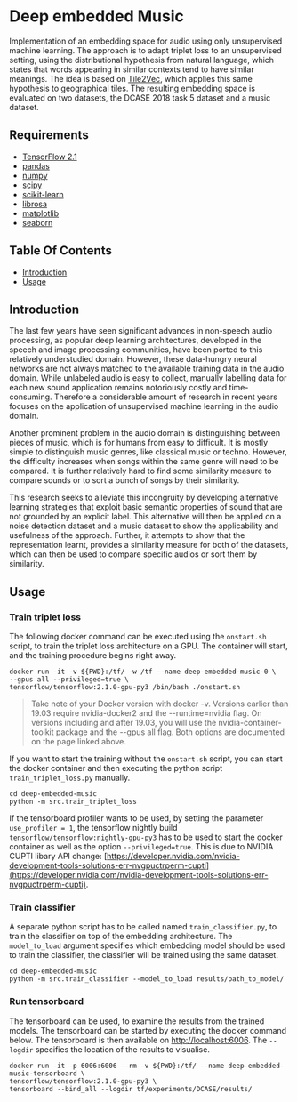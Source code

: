 # Deep embedded Music
Implementation of an embedding space for audio using only unsupervised machine learning. The approach is to adapt
 triplet loss to an unsupervised setting, using the distributional hypothesis from natural language, which states
  that words appearing in similar contexts tend to have similar meanings. The idea is based on 
  [Tile2Vec](https://arxiv.org/abs/1805.02855), which applies this same hypothesis to geographical tiles. The
   resulting embedding space is evaluated on two datasets, the DCASE 2018 task 5 dataset and a music dataset.

## Requirements
- [TensorFlow 2.1](https://github.com/tensorflow/tensorflow) 
- [pandas](https://pandas.pydata.org/) 
- [numpy](https://numpy.org/) 
- [scipy](https://www.scipy.org/) 
- [scikit-learn](https://scikit-learn.org/stable/) 
- [librosa](https://github.com/librosa/librosa)
- [matplotlib](https://matplotlib.org/) 
- [seaborn](https://seaborn.pydata.org/)

## Table Of Contents
-  [Introduction](#introduction)
-  [Usage](#usage)

## Introduction
The last few years have seen significant advances in non-speech audio processing, as popular deep learning architectures, developed in the speech and image processing communities, have been ported to this relatively understudied domain. However, these data-hungry neural networks are not always matched to the available training data in the audio domain. While unlabeled audio is easy to collect, manually labelling data for each new sound application remains notoriously costly and time-consuming. Therefore a considerable amount of research in recent years focuses on the application of unsupervised machine learning in the audio domain.

Another prominent problem in the audio domain is distinguishing between pieces of music, which is for humans from easy to difficult. It is mostly simple to distinguish music genres, like classical music or techno. However, the difficulty increases when songs within the same genre will need to be compared. It is further relatively hard to find some similarity measure to compare sounds or to sort a bunch of songs by their similarity.

This research seeks to alleviate this incongruity by developing alternative learning strategies that exploit basic semantic properties of sound that are not grounded by an explicit label. This alternative will then be applied on a noise detection dataset and a music dataset to show the applicability and usefulness of the approach. Further, it attempts to show that the representation learnt, provides a similarity measure for both of the datasets, which can then be used to compare specific audios or sort them by similarity.

## Usage

### Train triplet loss
The following docker command can be executed using the `onstart.sh` script, to train the triplet loss architecture on a GPU. The container will start, and the training procedure begins right away.
```shell script
docker run -it -v ${PWD}:/tf/ -w /tf --name deep-embedded-music-0 \
--gpus all --privileged=true \
tensorflow/tensorflow:2.1.0-gpu-py3 /bin/bash ./onstart.sh
```

>Take note of your Docker version with docker -v. Versions earlier than 19.03 require nvidia-docker2 and the --runtime=nvidia flag. On versions including and after 19.03, you will use the nvidia-container-toolkit package and the --gpus all flag. Both options are documented on the page linked above.

If you want to start the training without the `onstart.sh` script, you can start the docker container and then
 executing the python script `train_triplet_loss.py` manually.
 ```shell script
cd deep-embedded-music
python -m src.train_triplet_loss
```
If the tensorboard profiler wants to be used, by setting the parameter `use_profiler = 1`, the tensorflow nightly
 build `tensorflow/tensorflow:nightly-gpu-py3` has to be used to start the docker container as well as the option
  `--privileged=true`. This is due to NVIDIA CUPTI libary API change: 
  [https://developer.nvidia.com/nvidia-development-tools-solutions-err-nvgpuctrperm-cupti](https://developer.nvidia.com/nvidia-development-tools-solutions-err-nvgpuctrperm-cupti).

### Train classifier
A separate python script has to be called named `train_classifier.py`, to train the classifier on top of the
 embedding architecture. The `--model_to_load` argument specifies which embedding model should be used to train the
  classifier, the classifier will be trained using the same dataset.
 ```shell script
cd deep-embedded-music
python -m src.train_classifier --model_to_load results/path_to_model/
```

### Run tensorboard
The tensorboard can be used, to examine the results from the trained models. The tensorboard can be started by
 executing the docker command below. The tensorboard is then available on [http://localhost:6006](http://localhost:6006). The `--logdir` specifies the location of the results to visualise.
```shell script
docker run -it -p 6006:6006 --rm -v ${PWD}:/tf/ --name deep-embedded-music-tensorboard \
tensorflow/tensorflow:2.1.0-gpu-py3 \
tensorboard --bind_all --logdir tf/experiments/DCASE/results/
```
